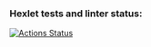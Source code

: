 ### Hexlet tests and linter status:
[![Actions Status](https://github.com/vladis62/rails-project-63/actions/workflows/hexlet-check.yml/badge.svg)](https://github.com/vladis62/rails-project-63/actions)